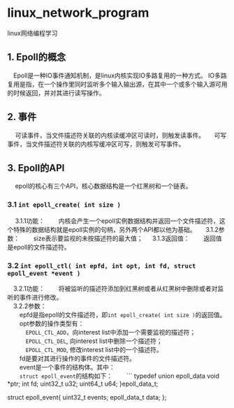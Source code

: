 # linux_network_program
linux网络编程学习
## 1. Epoll的概念
&emsp;Epoll是一种IO事件通知机制，是linux内核实现IO多路复用的一种方式。
IO多路复用是指，在一个操作里同时监听多个输入输出源，在其中一个或多个输入源可用的时候返回，并对其进行读写操作。
## 2. 事件
&emsp; 可读事件，当文件描述符关联的内核读缓冲区可读时，则触发读事件。
&emsp; 可写事件，当文件描述符关联的内核写缓冲区可写，则触发可写事件。
## 3. Epoll的API
&emsp; epoll的核心有三个API，核心数据结构是一个红黑树和一个链表。
### 3.1 ```int epoll_create( int size )```
&emsp; 3.1.1功能：
&emsp;&emsp;内核会产生一个epoll实例数据结构并返回一个文件描述符，这个特殊的数据结构就是epoll实例的句柄，另外两个API都以他为基础。
&emsp; 3.1.2参数：
&emsp;&emsp;size表示要监视的未按描述符的最大值；
&emsp; 3.1.3返回值：
&emsp;&emsp;返回值是epoll的文件描述符。
### 3.2 ```int epoll_ctl( int epfd, int opt, int fd, struct epoll_event *event )```
&emsp;3.2.1功能：
&emsp;&emsp;将被监听的描述符添加到红黑树或者从红黑树中删除或者对监听的事件进行修改。<br>
&emsp;3.2.2参数：<br>
&emsp;&emsp;epfd是指epoll的文件描述符，即```int epoll_create( int size )```的返回值。<br>
&emsp;&emsp;opt参数的操作类型有：<br>
&emsp;&emsp;&emsp;```EPOLL_CTL_ADD```，向interest list中添加一个需要监视的描述符；<br>
&emsp;&emsp;&emsp;```EPOLL_CTL_DEL```, 向interest list中删除一个描述符；<br>
&emsp;&emsp;&emsp;```EPOLL_CTL_MOD```, 修改interest list中的一个描述符。<br>
&emsp;&emsp;fd是要对其进行操作的事件的文件描述符。<br>
&emsp;&emsp;event是一个事件的结构体。其中：<br>
&emsp;&emsp;```struct epoll_event```的结构如下：
&emsp;&emsp;```
typedef union epoll_data
  void *ptr;
  int fd;
  uint32_t u32;
  uint64_t u64;
}epoll_data_t;

struct epoll_event{
  uint32_t events;
  epoll_data_t data;
};
```
